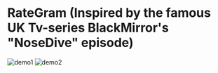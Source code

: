 # RateGram (Inspired by the famous UK Tv-series BlackMirror's "NoseDive" episode)

![demo1](https://user-images.githubusercontent.com/15332386/53309055-45eaee00-38ae-11e9-98f0-e33c6ba0c78c.jpg)
![demo2](https://user-images.githubusercontent.com/15332386/53309058-47b4b180-38ae-11e9-9ea6-ee99eb829f5b.jpg)
